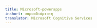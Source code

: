 ```yaml
---
title: Microsoft-powerapps
inshort: απροσδιόριστη
translator: Microsoft Cognitive Services
---
```




